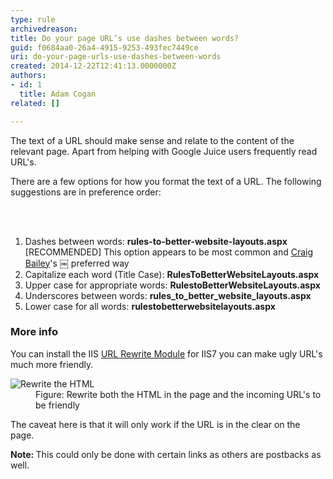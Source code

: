 ```yaml
---
type: rule
archivedreason: 
title: Do your page URL’s use dashes between words?
guid: f0684aa0-26a4-4915-9253-493fec7449ce
uri: do-your-page-urls-use-dashes-between-words
created: 2014-12-22T12:41:13.0000000Z
authors:
- id: 1
  title: Adam Cogan
related: []

---
```



<p>
                    The text of a URL should make sense and relate to the content of the relevant page.
                    Apart from helping with Google Juice users frequently read URL's.
                <br></p><p>
                    There are a few options for how you format the text of a URL. The following suggestions
                    are in preference order&#58;
                </p>
<br><excerpt class='endintro'></excerpt><br>
<ol><li>Dashes between words&#58; 
      <b>rules-to-better-website-layouts.aspx<br></b>[RECOMMENDED] This option appears to be most common and 
      <a href="http&#58;//www.craigbailey.net/" target="_blank">Craig Bailey</a>​'s ￼ preferred way​<br></li><li>​Capitalize each word (Title Case)&#58; 
      <b>RulesToBetterWebsiteLayouts.aspx</b></li><li>Upper case for appropriate words&#58; 
      <b>RulestoBetterWebsiteLayouts.aspx</b></li><li>Underscores between words&#58; 
      <b>rules_to_better_website_layouts.aspx</b></li><li>Lower case for all words&#58; 
      <b>rulestobetterwebsitelayouts.aspx</b></li></ol><h3>More info​</h3><p>You can install the IIS <a href="http&#58;//learn.iis.net/page.aspx/460/using-the-url-rewrite-module/">URL Rewrite Module</a> for IIS7 you can make ugly URL's much more friendly.</p><dl class="image"><dt>
                        <img src="/PublishingImages/friendly-url-rule.jpg" alt="Rewrite the HTML" /></dt><dd>Figure&#58; Rewrite both the HTML in the page and the incoming URL's to be friendly </dd></dl><p>
               The caveat here is that it will only work if the URL is in the clear on the page.</p><p class="ssw15-rteElement-P">
                <b>Note&#58; </b>This could only be done with certain links as others are postbacks as well.
              </p>


